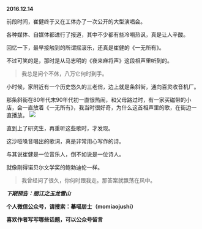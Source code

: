 
**2016.12.14**

前段时间，崔健终于又在工体办了一次公开的大型演唱会。

各种媒体、自媒体都进行了报道，其中不少都有些冷嘲热讽，真是让人辛酸。

回忆一下，最早接触到的所谓摇滚乐，还真是崔健的《一无所有》。

不过可笑的是，那时是从马志明的《夜来麻将声》这段相声里听到的。
>我总是问个不休，八万它何时到手。


小时候，家附近有一个历史悠久的三老俏，边上就是条斜街，通向百灵收音机厂。

那条斜街在80年代末90年代初一直很热闹，和父母路过时，有一家买磁带的小店，会一直放着《一无所有》，我当时很好奇，为什么这首相声里的歌，在街边一直播放。
![](https://pic2.zhimg.com/v2-61bb940bd91b4b0ae07dcca3777680a3.jpg)


直到上了研究生，再重听这些歌时，才发现。

这沙哑嗓音唱出的歌词，真是非常用心写作的诗。

与其说崔健是一位音乐人，倒不如说是一位诗人。

就像刚得诺贝尔文学奖的鲍勃迪伦一样。
>我曾经问了很久，你何时跟我走。那答案就飘荡在风中。



***下期预告：丽江之玉龙雪山***


**个人微信公众号，请搜索：摹喵居士（momiaojushi）**

**喜欢作者写写哪些话题，可以公众号留言**
